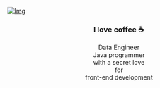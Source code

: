 <!--[![Img](https://i.imgur.com/ZMWua5M.jpg)](https://github.com/CharlotteH86) -->

[![Img](https://i.imgur.com/qeST6je.png)](https://github.com/CharlotteH86)



### <div align="center">I love coffee ☕️</div>

<div align="center">Data Engineer<br>
Java programmer<br>
with a secret love<br>
for<br>
front-end development<br></div>




<!--
**CharlotteH86/CharlotteH86** is a ✨ _special_ ✨ repository because its `README.md` (this file) appears on your GitHub profile.

Here are some ideas to get you started:

- 🔭 I’m currently working on ...
- 🌱 I’m currently learning ...
- 👯 I’m looking to collaborate on ...
- 🤔 I’m looking for help with ...
- 💬 Ask me about ...
- 📫 How to reach me: ...
- 😄 Pronouns: ...
- ⚡ Fun fact: ...
-->
